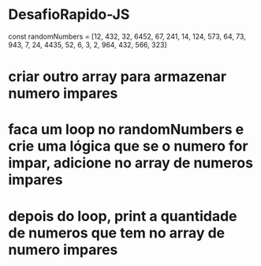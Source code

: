 # DesafioRapido-JS


const randomNumbers = [12, 432, 32, 6452, 67, 241, 14, 124, 573, 64, 73, 943, 7, 24, 4435, 52, 6, 3, 2, 964, 432, 566, 323]

# criar outro array para armazenar numero impares
# faca um loop no randomNumbers e crie uma lógica que se o numero for impar, adicione no array de numeros impares
# depois do loop, print a quantidade de numeros que tem no array de numero impares